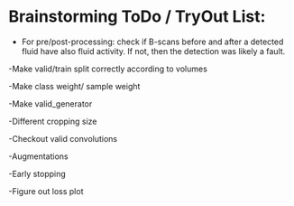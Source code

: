 # Brainstorming ToDo / TryOut List: 

- For pre/post-processing: check if B-scans before and after a detected fluid have also fluid activity.
If not, then the detection was likely a fault. 

-Make valid/train split correctly according to volumes

-Make class weight/ sample weight

-Make valid_generator 

-Different cropping size 

-Checkout valid convolutions 

-Augmentations 

-Early stopping 

-Figure out loss plot 
